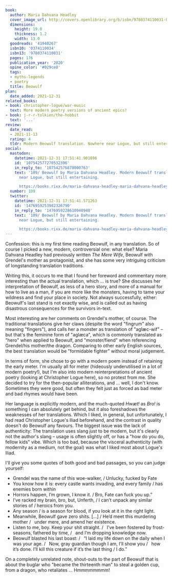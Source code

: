 ```yaml
---
book:
  author: Maria Dahvana Headley
  cover_image_url: http://covers.openlibrary.org/b/isbn/9780374110031-L.jpg
  dimensions:
    height: 19.0
    thickness: 1.2
    width: 13.0
  goodreads: '41940267'
  isbn10: '0374110034'
  isbn13: '9780374110031'
  pages: 176
  publication_year: '2020'
  spine_color: '#029ce0'
  tags:
  - myths-legends
  - poetry
  title: Beowulf
plan:
  date_added: 2021-12-31
related_books:
- book: christopher-logue/war-music
  text: More modern poetry versions of ancient epics?
- book: j-r-r-tolkien/the-hobbit
  text: '...'
review:
  date_read:
  - 2021-11-13
  rating: 4
  tldr: Modern Beowulf translation. Nowhere near Logue, but still entertaining.
social:
  mastodon:
    datetime: 2021-12-31 17:51:41.901696
    id: '107542577270532396'
    in_reply_to: '107542576878000763'
    text: '109/ Beowulf by Maria Dahvana Headley. Modern Beowulf translation. Nowhere
      near Logue, but still entertaining.

      https://books.rixx.de/maria-dahvana-headley-maria-dahvana-headley/beowulf/ #rixxReads'
  number: 109
  twitter:
    datetime: 2021-12-31 17:51:41.571263
    id: '1476959253982326790'
    in_reply_to: '1476959228610940940'
    text: '109/ Beowulf by Maria Dahvana Headley. Modern Beowulf translation. Nowhere
      near Logue, but still entertaining.

      https://books.rixx.de/maria-dahvana-headley-maria-dahvana-headley/beowulf/'
---
```


Confession: this is my first time reading Beowulf, in any translation. So of course I picked a new, modern,
controversial one: what else? Maria Dahvana Headley had previously written *The Mere Wife*, Beowulf with Grendel's
mother as protagonist, and she has some very intriguing criticism of longstanding translation traditions.

Writing this, it occurs to me that I found her foreword and commentary more interesting than the actual translation,
which … is true? She discusses her interpretation of Beowulf, as less of a hero story, and more of a manual for how to
live as a man, if you are more like the monsters, having to tame your wildness and find your place in society. Not
always successfully, either: Beowulf's last stand is not exactly wise, and is called out as having disastrous
consequences for the survivors in-text.

Most interesting are her comments on Grendel's mother, of course. The traditional translations give her claws (despite
the word "fingrum" also meaning "fingers"), and calls her a monster as translation of "aglæc-wif" – but that's the
feminine form of "aglæca", which is commonly translated as "hero" when applied to Beowulf, and "monster/fiend" when
referencing Grendel/his mother/the dragon. Comparing to other early English sources, the best translation would be
"formidable fighter" without moral judgement.

In terms of form, she chose to go with a modern poem instead of retaining the early meter. I'm usually all for meter
(hideously underutilised in a lot of modern poetry!), but I'm also into modern reinterpretations of ancient poetry
(looking at Christopher Logue here), so no protest from me. She decided to try for the then-popular alliterations, and
… well, I don't know. Sometimes they were good, but often they felt just as forced as bad meter and bad rhymes would
have been.

Her language is explicitly modern, and the much-quoted *Hwæt!* as *Bro!* is something I can absolutely get behind, but
it also foreshadows the weaknesses of her translations. Which I liked, in general, but unfortunately, I had read
Christopher Logue's Iliad beforehand, and the contrast in quality doesn't do Beowulf any favours. The biggest issue was
the lack of authenticity: The translation uses slang just to be modern, but it's clearly not the author's slang – usage
is often slightly off, or has a "how do you do, fellow kids" vibe. Which is too bad, because the visceral authenticity
(with modernity as a medium, not the goal) was what I liked most about Logue's Iliad.

I'll give you some quotes of both good and bad passages, so you can judge yourself:

- Grendel was the name of this woe-walker, / Unlucky, fucked by Fate
- You know how it is: every castle wants invading, and every family / has enemies born within
- Horrors happen, I’m grown, I know it. / Bro, Fate can fuck you up.”
- I’ve racked my brain, bro, but, Unferth, / I can’t unpack any similar stories of / heroics from you.
- Any season / is a season for blood, if you look at it in the right light.
- Meanwhile, Beowulf gave zero shits. […] / He’d meet this murdering mother /   under mere, and amend her existence.
- Listen to me, boy. Keep your shit straight. /   I’ve been fostered by frost-seasons, fathered by time, /   and I’m dropping knowledge now.
- Beowulf blasted his last boast: /   “I laid my life down on the daily when I was your age. /   Now, gray guardian though I am, I’ll show you /   how it’s done. I’ll kill this creature if it’s the last thing / I do.”

On a completely unrelated note, shout-outs to the part of Beowulf that is about the buglar who "became the thirteenth
man" to steal a golden cup, from a dragon, who retaliates … Hmmmmmmmm!

